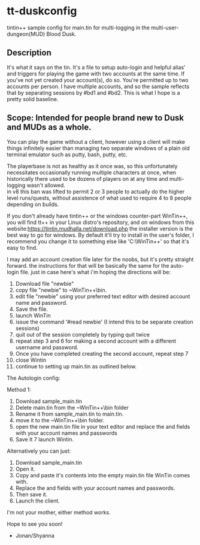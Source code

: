 # tt-duskconfig
tintin++ sample config for main.tin for multi-logging in the multi-user-dungeon(MUD) Blood Dusk. 


Description
------------
It's what it says on the tin.  It's a file to setup auto-login and helpful alias' and triggers for playing the game with two accounts at the same time.  If you've not yet created your account(s), do so. You're permitted up to two accounts per person. 
I have multiple accounts, and so the sample reflects that by separating sessions by #bd1 and #bd2.  This is what I hope is a pretty solid baseline.

Scope: Intended for people brand new to Dusk and MUDs as a whole. 
------------
You can play the game without a client, however using a client will make things infinitely easier than managing two separate windows of a plain old terminal emulator such as putty, bash, putty, etc.   

The playerbase is not as healthy as it once was, so this unfortunately necessitates occasionally running multiple characters at once, when historically there used to be dozens of players on at any time and multi-logging wasn't allowed.  
in v8 this ban was lifted to permit 2 or 3 people to actually do the higher level runs/quests, without assistence of what used to require 4 to 8 people depending on builds.

If you don't already have tintin++ or the windows counter-part WinTin++, you will find tt++ in your Linux distro's repository, and on windows from this website:https://tintin.mudhalla.net/download.php
the installer version is the best way to go for windows.  By default it'll try to install in the user's folder, I recommend you change it to something else like 'C:\WinTin++\' so that it's easy to find.


I may add an account creation file later for the noobs, but it's pretty straight forward. the instructions for that will be basically the same for the auto-login file.  just in case here's what i'm hoping the directions will be:

1.  Download file "newbie"
2.  copy file "newbie" to ~WinTin++\bin.
3.  edit file "newbie" using your preferred text editor with desired account name and password.
4.  Save the file.
5.  launch WinTin
6.  issue the command '#read newbie' (I intend this to be separate creation sessions)
7.  quit out of the session completely by typing quit twice
8.  repeat step 3 and 6 for making a second account with a different username and password.
9.  Once you have completed creating the second account, repeat step 7
10. close Wintin 
11. continue to setting up main.tin as outlined below.

The Autologin config:

Method 1:
1. Download sample_main.tin
2. Delete main.tin from the ~WinTin++\bin folder
3. Rename it from sample_main.tin to main.tin.
4. move it to the ~WinTin++\bin folder.
5. open the new main.tin file in your text editor and replace the <account> and <password> fields with your account names and passwords 
6. Save It
7 launch Wintin.

Alternatively you can just: 

1. Download sample_main.tin
2. Open it.
3. Copy and paste it's contents into the empty main.tin file WinTin comes with.
4. Replace the <account> and <password> fields with your account names and passwords.
5. Then save it.  
6. Launch the client.

I'm not your mother, either method works. 

 Hope to see you soon!  
  - Jonan/Shyanna